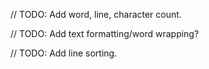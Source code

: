 // TODO: Add word, line, character count.

// TODO: Add text formatting/word wrapping?

// TODO: Add line sorting.